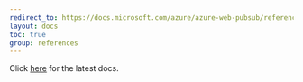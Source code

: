 ```yaml
---
redirect_to: https://docs.microsoft.com/azure/azure-web-pubsub/reference-json-webpubsub-subprotocol
layout: docs
toc: true
group: references
---
```

Click [here](https://docs.microsoft.com/azure/azure-web-pubsub/reference-json-webpubsub-subprotocol) for the latest docs.
     